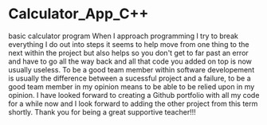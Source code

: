 # Calculator_App_C++
 basic calculator program
When I approach programming I try to break everything I do out into steps it seems to help move from one thing to the next within the project but also helps
so you don't get to far past an error and have to go all the way back and all that code you added on top is now usually useless. To be a good team member within software developement is usually the difference between a sucessful project and a failure, to be a good team member in my opinion means to be able to be relied upon in my opinion. I have looked forward to creating a Github portfolio with all my code for a while now and I look forward to adding the other project from this term shortly. Thank you for being a great supportive teacher!!!
